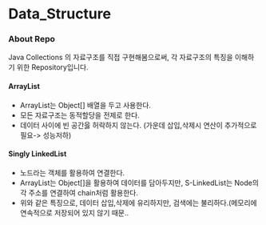 # Data_Structure

### About Repo
Java Collections 의 자료구조를 직접 구현해봄으로써, 각 자료구조의 특징을 이해하기 위한 Repository입니다. 


#### ArrayList
- ArrayList는 Object[] 배열을 두고 사용한다. 
- 모든 자료구조는 동적할당을 전제로 한다.
- 데이터 사이에 빈 공간읋 허락하지 않는다. (가운데 삽입,삭제시 연산이 추가적으로 필요-> 성능저하)

#### Singly LinkedList

- 노드라는 객체를 활용하여 연결한다.
- ArrayList는 Object[]을 활용하여 데이터를 담아두지만, S-LinkedList는 Node의 각 주소를 연결하여 chain처럼 활용한다.
- 위와 같은 특징으로, 데이터 삽입,삭제에 유리하지만, 검색에는 불리하다.(메모리에 연속적으로 저장되어 있지 않기 때문..